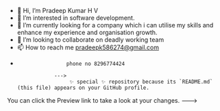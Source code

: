 - 👋 Hi, I’m Pradeep Kumar H V 
- 👀 I’m interested in software development.
- 🌱 I’m currently looking for a company which i can utilise my skills and enhance my experience and organisation growth.
- 💞️ I’m looking to collaborate on deadly working team
- 📫 How to reach me pradeepk586274@gmail.com
-                     phone no 8296774424

                  --->
                       ✨ special ✨ repository because its `README.md` (this file) appears on your GitHub profile.
You can click the Preview link to take a look at your changes.
--->

